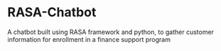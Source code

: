 # RASA-Chatbot
 A chatbot built using RASA framework and python, to gather customer information for enrollment in a finance support program
